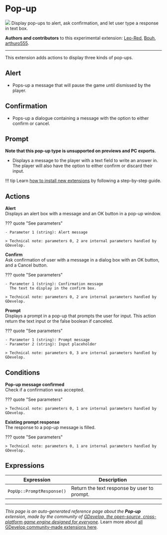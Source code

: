 # Pop-up

<img src="https://resources.gdevelop-app.com/assets/Icons/message-alert.svg" class="extension-icon"></img>
Display pop-ups to alert, ask confirmation, and let user type a response in text box.

**Authors and contributors** to this experimental extension: [Leo-Red](https://gd.games/Leo-Red), [Bouh](https://gd.games/Bouh), [arthuro555](https://gd.games/arthuro555).

---

This extension adds actions to display three kinds of pop-ups.

## Alert

 - Pops-up a message that will pause the game until dismissed by the player.

## Confirmation

 - Pops-up a dialogue containing a message with the option to either confirm or cancel.

## Prompt

**Note that this pop-up type is unsupported on previews and PC exports.**
 - Displays a message to the player with a text field to write an answer in. The player will also have the option to either confirm or discard their input.


!!! tip
    Learn [how to install new extensions](/gdevelop5/extensions/search) by following a step-by-step guide.

## Actions

**Alert**  
Displays an alert box with a message and an OK button in a pop-up window.

??? quote "See parameters"

    - Parameter 1 (string): Alert message

    > Technical note: parameters 0, 2 are internal parameters handled by GDevelop.

**Confirm**  
Ask confirmation of user with a message in a dialog box with an OK button, and a Cancel button.

??? quote "See parameters"

    - Parameter 1 (string): Confirmation message
      The text to display in the confirm box.

    > Technical note: parameters 0, 2 are internal parameters handled by GDevelop.

**Prompt**  
Displays a prompt in a pop-up that prompts the user for input. This action return the text input or the false boolean if canceled.

??? quote "See parameters"

    - Parameter 1 (string): Prompt message
    - Parameter 2 (string): Input placeholder

    > Technical note: parameters 0, 3 are internal parameters handled by GDevelop.

## Conditions

**Pop-up message confirmed**  
Check if a confirmation was accepted.

??? quote "See parameters"



    > Technical note: parameters 0, 1 are internal parameters handled by GDevelop.

**Existing prompt response**  
The response to a pop-up message is filled.

??? quote "See parameters"



    > Technical note: parameters 0, 1 are internal parameters handled by GDevelop.

## Expressions

| Expression | Description |  |
|-----|-----|-----|
| `PopUp::PromptResponse()` | Return the text response by user to prompt. ||


---

*This page is an auto-generated reference page about the **Pop-up** extension, made by the community of [GDevelop, the open-source, cross-platform game engine designed for everyone](https://gdevelop.io/).* Learn more about [all GDevelop community-made extensions here](/gdevelop5/extensions).
